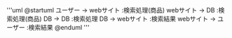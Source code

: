 '''uml
@startuml
ユーザー -> webサイト :検索処理(商品)
webサイト -> DB :検索処理(商品)
DB -> DB :検索処理
DB -> webサイト :検索結果
webサイト -> ユーザー :検索結果
@enduml
'''
